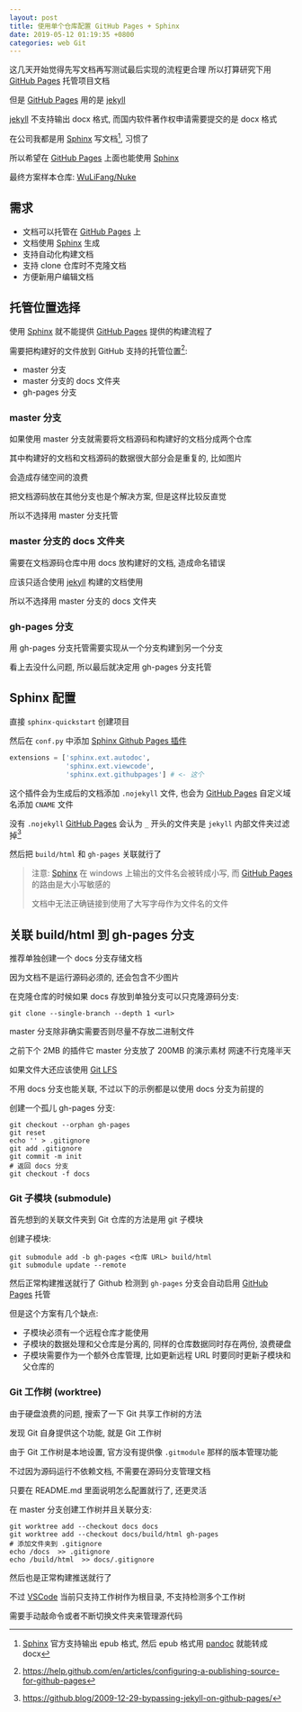 ```yaml
---
layout: post
title: 使用单个仓库配置 GitHub Pages + Sphinx
date: 2019-05-12 01:19:35 +0800
categories: web Git
---
```


这几天开始觉得先写文档再写测试最后实现的流程更合理 所以打算研究下用 [GitHub Pages] 托管项目文档

但是 [GitHub Pages] 用的是 [jekyll]

[jekyll] 不支持输出 docx 格式, 而国内软件著作权申请需要提交的是 docx 格式

在公司我都是用 [Sphinx] 写文档[^1], 习惯了

所以希望在 [GitHub Pages] 上面也能使用 [Sphinx]

最终方案样本仓库: [WuLiFang/Nuke](https://github.com/WuLiFang/Nuke)

## 需求

- 文档可以托管在 [GitHub Pages] 上
- 文档使用 [Sphinx] 生成
- 支持自动化构建文档
- 支持 clone 仓库时不克隆文档
- 方便新用户编辑文档

## 托管位置选择

使用 [Sphinx] 就不能提供 [GitHub Pages] 提供的构建流程了

需要把构建好的文件放到 GitHub 支持的托管位置[^2]:

- master 分支
- master 分支的 docs 文件夹
- gh-pages 分支

### master 分支

如果使用 master 分支就需要将文档源码和构建好的文档分成两个仓库

其中构建好的文档和文档源码的数据很大部分会是重复的, 比如图片

会造成存储空间的浪费

把文档源码放在其他分支也是个解决方案, 但是这样比较反直觉

所以不选择用 master 分支托管

### master 分支的 docs 文件夹

需要在文档源码仓库中用 docs 放构建好的文档, 造成命名错误

应该只适合使用 [jekyll] 构建的文档使用

所以不选择用 master 分支的 docs 文件夹

### gh-pages 分支

用 gh-pages 分支托管需要实现从一个分支构建到另一个分支

看上去没什么问题, 所以最后就决定用 gh-pages 分支托管

## Sphinx 配置

直接 `sphinx-quickstart` 创建项目

然后在 `conf.py` 中添加 [Sphinx Github Pages 插件]

```python
extensions = ['sphinx.ext.autodoc',
              'sphinx.ext.viewcode',
              'sphinx.ext.githubpages'] # <- 这个
```

这个插件会为生成后的文档添加 `.nojekyll` 文件, 也会为 [GitHub Pages] 自定义域名添加 `CNAME` 文件

没有 `.nojekyll` [GitHub Pages] 会认为 `_` 开头的文件夹是 `jekyll` 内部文件夹过滤掉[^3]

然后把 `build/html` 和 `gh-pages` 关联就行了

> 注意: [Sphinx] 在 windows 上输出的文件名会被转成小写, 而 [GitHub Pages] 的路由是大小写敏感的
>
> 文档中无法正确链接到使用了大写字母作为文件名的文件

## 关联 build/html 到 gh-pages 分支

推荐单独创建一个 docs 分支存储文档

因为文档不是运行源码必须的, 还会包含不少图片

在克隆仓库的时候如果 docs 存放到单独分支可以只克隆源码分支:

```shell
git clone --single-branch --depth 1 <url>
```

master 分支除非确实需要否则尽量不存放二进制文件

之前下个 2MB 的插件它 master 分支放了 200MB 的演示素材 网速不行克隆半天

如果文件大还应该使用 [Git LFS]

不用 docs 分支也能关联, 不过以下的示例都是以使用 docs 分支为前提的

创建一个孤儿 gh-pages 分支:

```shell
git checkout --orphan gh-pages
git reset
echo '' > .gitignore
git add .gitignore
git commit -m init
# 返回 docs 分支
git checkout -f docs
```

### Git 子模块 (submodule)

首先想到的关联文件夹到 Git 仓库的方法是用 git 子模块

创建子模块:

```shell
git submodule add -b gh-pages <仓库 URL> build/html
git submodule update --remote
```

然后正常构建推送就行了
Github 检测到 `gh-pages` 分支会自动启用 [GitHub Pages] 托管

但是这个方案有几个缺点:

- 子模块必须有一个远程仓库才能使用
- 子模块的数据处理和父仓库是分离的, 同样的仓库数据同时存在两份, 浪费硬盘
- 子模块需要作为一个额外仓库管理, 比如更新远程 URL 时要同时更新子模块和父仓库的

### Git 工作树 (worktree)

由于硬盘浪费的问题, 搜索了一下 Git 共享工作树的方法

发现 Git 自身提供这个功能, 就是 Git 工作树

由于 Git 工作树是本地设置, 官方没有提供像 `.gitmodule` 那样的版本管理功能

不过因为源码运行不依赖文档, 不需要在源码分支管理文档

只要在 README.md 里面说明怎么配置就行了, 还更灵活

在 master 分支创建工作树并且关联分支:

```shell
git worktree add --checkout docs docs
git worktree add --checkout docs/build/html gh-pages
# 添加文件夹到 .gitignore
echo /docs  >> .gitignore
echo /build/html  >> docs/.gitignore
```

然后也是正常构建推送就行了

不过 [VSCode] 当前只支持工作树作为根目录, 不支持检测多个工作树

需要手动敲命令或者不断切换文件夹来管理源代码

[^1]: [Sphinx] 官方支持输出 epub 格式, 然后 epub 格式用 [pandoc] 就能转成 docx
[^2]: <https://help.github.com/en/articles/configuring-a-publishing-source-for-github-pages>
[^3]: <https://github.blog/2009-12-29-bypassing-jekyll-on-github-pages/>

[sphinx]: https://www.sphinx-doc.org
[sphinx github pages 插件]: https://www.sphinx-doc.org/en/master/usage/extensions/githubpages.html
[vscode]: https://code.visualstudio.com/
[github pages]: https://pages.github.com/
[git lfs]: https://git-lfs.github.com/
[pandoc]: https://pandoc.org/
[jekyll]: https://jekyllrb.com/
